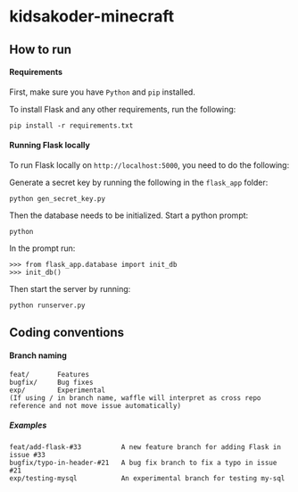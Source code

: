 kidsakoder-minecraft
====================

## How to run 
#### Requirements
First, make sure you have ```Python``` and ```pip``` installed.

To install Flask and any other requirements, run the following:
```
pip install -r requirements.txt
```

#### Running Flask locally
To run Flask locally on ```http://localhost:5000```, you need to do the following:

Generate a secret key by running the following in the ```flask_app``` folder:
```
python gen_secret_key.py
```
Then the database needs to be initialized. Start a python prompt:
```
python
```
In the prompt run:
```
>>> from flask_app.database import init_db
>>> init_db()
```
Then start the server by running:
```
python runserver.py
```

## Coding conventions
#### Branch naming
```
feat/       Features
bugfix/     Bug fixes
exp/        Experimental
(If using / in branch name, waffle will interpret as cross repo reference and not move issue automatically)
```

##### Examples
```
feat/add-flask-#33          A new feature branch for adding Flask in issue #33
bugfix/typo-in-header-#21   A bug fix branch to fix a typo in issue #21
exp/testing-mysql           An experimental branch for testing my-sql
```
